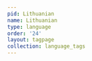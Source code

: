 ```yaml
---
pid: Lithuanian
name: Lithuanian
type: language
order: '24'
layout: tagpage
collection: language_tags
---
```

